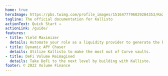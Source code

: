 ```yaml
---
home: true
heroImage: https://pbs.twimg.com/profile_images/1516477796029284353/KmZ8uxmk_400x400.jpg
tagline: The official documentation for Kallisto
actionText: Quick Start →
actionLink: /guide/
features:
- title: Yield Maximizer
  details: Automate your role as a liquidity provider to generate the best yield.
- title: Dynamic APY Chaser
  details: Utilize Kallisto to make the most out of Curve vaults.
- title: DeFi Volume Reimagined
  details: Take DeFi to the next level by building with Kallisto.
footer: © 2022 Volume Finance
---
```

